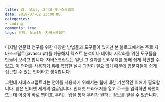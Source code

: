 ```yaml
---
title: 웹, html, 그리고 자바스크립트
date: 2019-07-02 13:00:08
categories:
- coding
comments: true
tags: 코딩, html5, 자바스크립트
---
```


디지털 인문학 연구를 위한 다양한 방법들과 도구들이 있지만 본 블로그에서는 주로 자바스크립트(javascript)를 이용해서 텍스트 분석이나 데이터 시각화를 위한 도구들을 만들어 보려고 합니다. 자바스크립트는 일단 그 결과를 브라우저를 통해 쉽게 확인할 수 있고, 이 언어를 사용하기 위해 복잡한 설치 과정이 필요 없기 때문에 입문자들이 쉽게 접근할 수 있는 언어라고 생각합니다. 

그런데 자바스크립트라는 언어를 사용하기 위해서는 웹에 대한 기본적인 이해가 필요합니다. 웹은 인터넷 세계의 얼굴입니다. 인터넷 브라우저를 열고 주소를 입력하면 화면이 뜨는데 이것이 바로 웹이죠. 우리는 웹을 통해 우리가 원하는 정보를 얻을 수 있습니다. 
